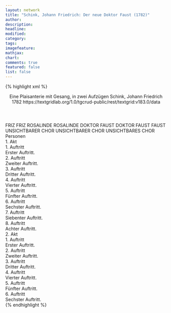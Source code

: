 ```yaml
---
layout: network
title: "Schink, Johann Friedrich: Der neue Doktor Faust (1782)"
author:
description:
headline:
modified:
category:
tags:
imagefeature: 
mathjax: 
chart: 
comments: true
featured: false
list: false
---
```

{% highlight xml %}
<?xml-model href="https://raw.githubusercontent.com/DLiNa/project/master/rules/lina.rnc"?><?xml-model href="https://raw.githubusercontent.com/DLiNa/project/master/rules/lina.sch"?>
<play xmlns="http://lina.digital">
  <header>
    <title>Der neue Doktor Faust</title>
    <subtitle>Eine Plaisanterie mit Gesang, in zwei Aufzügen</subtitle>
    <genretitle/>
    <author>Schink, Johann Friedrich</author>
    <date type="print">1782</date>
    <date type="premiere"/>
    <date type="written"/>
    <source>https://textgridlab.org/1.0/tgcrud-public/rest/textgrid:v183.0/data</source>
  </header>
  <personae>
    <character>
      <name>FRIZ</name>
      <alias xml:id="friz">
        <name>FRIZ</name>
      </alias>
    </character>
    <character>
      <name>ROSALINDE</name>
      <alias xml:id="rosalinde">
        <name>ROSALINDE</name>
      </alias>
    </character>
    <character>
      <name>DOKTOR FAUST</name>
      <alias xml:id="doktor_faust">
        <name>DOKTOR FAUST</name>
      </alias>
      <alias xml:id="faust">
        <name>FAUST</name>
      </alias>
    </character>
    <character>
      <name>UNSICHTBARER CHOR</name>
      <alias xml:id="unsichtbarer_chor">
        <name>UNSICHTBARER CHOR</name>
      </alias>
      <alias xml:id="unsichtbares_chor">
        <name>UNSICHTBARES CHOR</name>
      </alias>
    </character>
  </personae>
  <text>
    <div>
      <head>Personen</head>
    </div>
    <div>
      <head>1. Akt</head>
      <div>
        <head>1. Auftritt</head>
        <div>
          <head>Erster Auftritt.</head>
          <sp who="#friz">
            <amount n="1" unit="speech_acts"/>
            <amount n="162" unit="words"/>
            <amount n="918" unit="chars"/>
          </sp>
        </div>
      </div>
      <div>
        <head>2. Auftritt</head>
        <div>
          <head>Zweiter Auftritt.</head>
          <sp who="#rosalinde">
            <amount n="13" unit="speech_acts"/>
            <amount n="293" unit="words"/>
            <amount n="8" unit="lines"/>
            <amount n="1592" unit="chars"/>
          </sp>
          <sp who="#friz">
            <amount n="13" unit="speech_acts"/>
            <amount n="172" unit="words"/>
            <amount n="10" unit="lines"/>
            <amount n="903" unit="chars"/>
          </sp>
        </div>
      </div>
      <div>
        <head>3. Auftritt</head>
        <div>
          <head>Dritter Auftritt.</head>
          <sp who="#doktor_faust">
            <amount n="1" unit="speech_acts"/>
            <amount n="96" unit="words"/>
            <amount n="560" unit="chars"/>
          </sp>
        </div>
      </div>
      <div>
        <head>4. Auftritt</head>
        <div>
          <head>Vierter Auftritt.</head>
          <sp who="#rosalinde">
            <amount n="10" unit="speech_acts"/>
            <amount n="453" unit="words"/>
            <amount n="2" unit="lines"/>
            <amount n="2644" unit="chars"/>
          </sp>
          <sp who="#faust">
            <amount n="10" unit="speech_acts"/>
            <amount n="493" unit="words"/>
            <amount n="5" unit="lines"/>
            <amount n="2959" unit="chars"/>
          </sp>
        </div>
      </div>
      <div>
        <head>5. Auftritt</head>
        <div>
          <head>Fünfter Auftritt.</head>
          <sp who="#rosalinde">
            <amount n="1" unit="speech_acts"/>
            <amount n="162" unit="words"/>
            <amount n="904" unit="chars"/>
          </sp>
        </div>
      </div>
      <div>
        <head>6. Auftritt</head>
        <div>
          <head>Sechster Auftritt.</head>
          <sp who="#faust">
            <amount n="1" unit="speech_acts"/>
            <amount n="186" unit="words"/>
            <amount n="1108" unit="chars"/>
          </sp>
          <sp who="#rosalinde">
            <amount n="1" unit="speech_acts"/>
            <amount n="19" unit="words"/>
            <amount n="105" unit="chars"/>
          </sp>
        </div>
      </div>
      <div>
        <head>7. Auftritt</head>
        <div>
          <head>Siebenter Auftritt.</head>
          <sp who="#doktor_faust">
            <amount n="1" unit="speech_acts"/>
            <amount n="130" unit="words"/>
            <amount n="760" unit="chars"/>
          </sp>
          <sp who="#unsichtbares_chor">
            <amount n="2" unit="speech_acts"/>
            <amount n="47" unit="words"/>
            <amount n="6" unit="lines"/>
            <amount n="272" unit="chars"/>
          </sp>
          <sp who="#faust">
            <amount n="1" unit="speech_acts"/>
            <amount n="42" unit="words"/>
            <amount n="6" unit="lines"/>
            <amount n="239" unit="chars"/>
          </sp>
        </div>
      </div>
      <div>
        <head>8. Auftritt</head>
        <div>
          <head>Achter Auftritt.</head>
          <sp who="#faust">
            <amount n="19" unit="speech_acts"/>
            <amount n="208" unit="words"/>
            <amount n="25" unit="lines"/>
            <amount n="1133" unit="chars"/>
          </sp>
          <sp who="#rosalinde">
            <amount n="17" unit="speech_acts"/>
            <amount n="692" unit="words"/>
            <amount n="4" unit="lines"/>
            <amount n="3816" unit="chars"/>
          </sp>
          <sp who="#unsichtbarer_chor">
            <amount n="3" unit="speech_acts"/>
            <amount n="51" unit="words"/>
            <amount n="15" unit="lines"/>
            <amount n="307" unit="chars"/>
          </sp>
        </div>
      </div>
    </div>
    <div>
      <head>2. Akt</head>
      <div>
        <head>1. Auftritt</head>
        <div>
          <head>Erster Auftritt.</head>
          <sp who="#rosalinde">
            <amount n="1" unit="speech_acts"/>
            <amount n="47" unit="words"/>
            <amount n="8" unit="lines"/>
            <amount n="239" unit="chars"/>
          </sp>
        </div>
      </div>
      <div>
        <head>2. Auftritt</head>
        <div>
          <head>Zweiter Auftritt.</head>
          <sp who="#friz">
            <amount n="15" unit="speech_acts"/>
            <amount n="163" unit="words"/>
            <amount n="13" unit="lines"/>
            <amount n="865" unit="chars"/>
          </sp>
          <sp who="#rosalinde">
            <amount n="13" unit="speech_acts"/>
            <amount n="114" unit="words"/>
            <amount n="11" unit="lines"/>
            <amount n="649" unit="chars"/>
          </sp>
        </div>
      </div>
      <div>
        <head>3. Auftritt</head>
        <div>
          <head>Dritter Auftritt.</head>
          <sp who="#faust">
            <amount n="1" unit="speech_acts"/>
            <amount n="101" unit="words"/>
            <amount n="490" unit="chars"/>
          </sp>
        </div>
      </div>
      <div>
        <head>4. Auftritt</head>
        <div>
          <head>Vierter Auftritt.</head>
          <sp who="#rosalinde">
            <amount n="26" unit="speech_acts"/>
            <amount n="467" unit="words"/>
            <amount n="18" unit="lines"/>
            <amount n="2480" unit="chars"/>
          </sp>
          <sp who="#faust">
            <amount n="25" unit="speech_acts"/>
            <amount n="224" unit="words"/>
            <amount n="22" unit="lines"/>
            <amount n="1310" unit="chars"/>
          </sp>
        </div>
      </div>
      <div>
        <head>5. Auftritt</head>
        <div>
          <head>Fünfter Auftritt.</head>
          <sp who="#doktor_faust">
            <amount n="1" unit="speech_acts"/>
            <amount n="123" unit="words"/>
            <amount n="669" unit="chars"/>
          </sp>
        </div>
      </div>
      <div>
        <head>6. Auftritt</head>
        <div>
          <head>Sechster Auftritt.</head>
          <sp who="#rosalinde">
            <amount n="16" unit="speech_acts"/>
            <amount n="576" unit="words"/>
            <amount n="15" unit="lines"/>
            <amount n="3106" unit="chars"/>
          </sp>
          <sp who="#faust">
            <amount n="16" unit="speech_acts"/>
            <amount n="317" unit="words"/>
            <amount n="10" unit="lines"/>
            <amount n="1686" unit="chars"/>
          </sp>
        </div>
      </div>
    </div>
  </text>
</play>
{% endhighlight %}